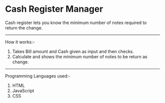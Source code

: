 # Cash Register Manager

Cash register lets you know the minimum number of notes required to return the change.
___
How it works:-
1. Takes Bill amount and Cash given as input and then checks.
2. Calculate and shows the minimum number of notes to be return as change.
___
Programming Languages used:-
1. HTML
2. JavaScript
3. CSS